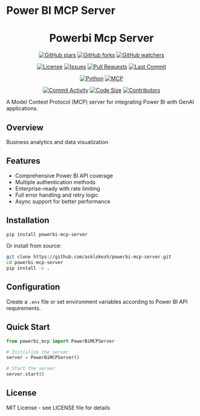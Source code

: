 # Power BI MCP Server

<div align="center">

# Powerbi Mcp Server

[![GitHub stars](https://img.shields.io/github/stars/LokiMCPUniverse/powerbi-mcp-server?style=social)](https://github.com/LokiMCPUniverse/powerbi-mcp-server/stargazers)
[![GitHub forks](https://img.shields.io/github/forks/LokiMCPUniverse/powerbi-mcp-server?style=social)](https://github.com/LokiMCPUniverse/powerbi-mcp-server/network)
[![GitHub watchers](https://img.shields.io/github/watchers/LokiMCPUniverse/powerbi-mcp-server?style=social)](https://github.com/LokiMCPUniverse/powerbi-mcp-server/watchers)

[![License](https://img.shields.io/github/license/LokiMCPUniverse/powerbi-mcp-server?style=for-the-badge)](https://github.com/LokiMCPUniverse/powerbi-mcp-server/blob/main/LICENSE)
[![Issues](https://img.shields.io/github/issues/LokiMCPUniverse/powerbi-mcp-server?style=for-the-badge)](https://github.com/LokiMCPUniverse/powerbi-mcp-server/issues)
[![Pull Requests](https://img.shields.io/github/issues-pr/LokiMCPUniverse/powerbi-mcp-server?style=for-the-badge)](https://github.com/LokiMCPUniverse/powerbi-mcp-server/pulls)
[![Last Commit](https://img.shields.io/github/last-commit/LokiMCPUniverse/powerbi-mcp-server?style=for-the-badge)](https://github.com/LokiMCPUniverse/powerbi-mcp-server/commits)

[![Python](https://img.shields.io/badge/Python-3776AB?style=for-the-badge&logo=python&logoColor=white)](https://python.org)
[![MCP](https://img.shields.io/badge/Model_Context_Protocol-DC143C?style=for-the-badge)](https://modelcontextprotocol.io)

[![Commit Activity](https://img.shields.io/github/commit-activity/m/LokiMCPUniverse/powerbi-mcp-server?style=flat-square)](https://github.com/LokiMCPUniverse/powerbi-mcp-server/pulse)
[![Code Size](https://img.shields.io/github/languages/code-size/LokiMCPUniverse/powerbi-mcp-server?style=flat-square)](https://github.com/LokiMCPUniverse/powerbi-mcp-server)
[![Contributors](https://img.shields.io/github/contributors/LokiMCPUniverse/powerbi-mcp-server?style=flat-square)](https://github.com/LokiMCPUniverse/powerbi-mcp-server/graphs/contributors)

</div>

A Model Context Protocol (MCP) server for integrating Power BI with GenAI applications.

## Overview

Business analytics and data visualization

## Features

- Comprehensive Power BI API coverage
- Multiple authentication methods
- Enterprise-ready with rate limiting
- Full error handling and retry logic
- Async support for better performance

## Installation

```bash
pip install powerbi-mcp-server
```

Or install from source:

```bash
git clone https://github.com/asklokesh/powerbi-mcp-server.git
cd powerbi-mcp-server
pip install -e .
```

## Configuration

Create a `.env` file or set environment variables according to Power BI API requirements.

## Quick Start

```python
from powerbi_mcp import PowerBiMCPServer

# Initialize the server
server = PowerBiMCPServer()

# Start the server
server.start()
```

## License

MIT License - see LICENSE file for details

